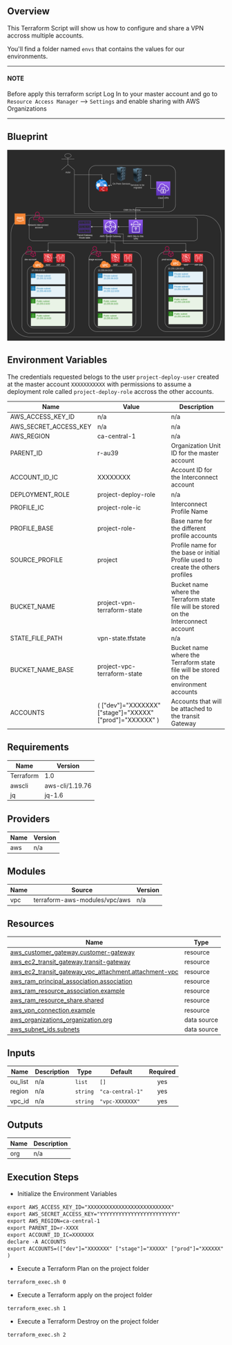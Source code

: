 ## Overview

This Terraform Script will show us how to configure and share a VPN accross multiple accounts.

You'll find a folder named `envs` that contains the values for our environments.


***
#### NOTE
Before apply this terraform script Log In to your master account and go to `Resource Access Manager` --> `Settings` and enable sharing with AWS Organizations
***
## Blueprint

![alt text](network7_image.png "blueprint")

## Environment Variables

The credentials requested belogs to the user `project-deploy-user`  created at the master  account `XXXXXXXXXXX` with permissions to assume a deployment role called `project-deploy-role` accross the other accounts.

| Name | Value | Description |
|------|---------|--------|
|AWS_ACCESS_KEY_ID| n/a | n/a |
|AWS_SECRET_ACCESS_KEY| n/a | n/a |
|AWS_REGION | ca-central-1| n/a |
| PARENT_ID | r-au39 | Organization Unit ID for the master account |
| ACCOUNT_ID_IC | XXXXXXXX | Account ID for the Interconnect account |
| DEPLOYMENT_ROLE | project-deploy-role | n/a |
| PROFILE_IC | project-role-ic | Interconnect Profile Name  |
| PROFILE_BASE | project-role- | Base name for the different profile accounts |
| SOURCE_PROFILE | project | Profile name for the base or initial Profile used to create the others profiles |
| BUCKET_NAME | project-vpn-terraform-state | Bucket name where the Terraform state file will be stored on the Interconnect account|
| STATE_FILE_PATH  | vpn-state.tfstate | n/a |
| BUCKET_NAME_BASE | project-vpc-terraform-state | Bucket name where the Terraform state file will be stored on the environment accounts |
|ACCOUNTS|( ["dev"]="XXXXXXX" ["stage"]="XXXXX" ["prod"]="XXXXXX" )| Accounts that will be attached to the transit Gateway |



## Requirements


| Name | Version |
|------|---------|
| Terraform | 1.0 |
| awscli | aws-cli/1.19.76 |
| jq | jq-1.6 |

## Providers

| Name | Version |
|------|---------|
| aws | n/a |

## Modules

| Name | Source | Version |
|------|--------|---------|
| vpc | terraform-aws-modules/vpc/aws | n/a |

## Resources

| Name | Type |
|------|------|
| [aws_customer_gateway.customer-gateway](https://registry.terraform.io/providers/hashicorp/aws/latest/docs/resources/customer_gateway) | resource |
| [aws_ec2_transit_gateway.transit-gateway](https://registry.terraform.io/providers/hashicorp/aws/latest/docs/resources/ec2_transit_gateway) | resource |
| [aws_ec2_transit_gateway_vpc_attachment.attachment-vpc](https://registry.terraform.io/providers/hashicorp/aws/latest/docs/resources/ec2_transit_gateway_vpc_attachment) | resource |
| [aws_ram_principal_association.association](https://registry.terraform.io/providers/hashicorp/aws/latest/docs/resources/ram_principal_association) | resource |
| [aws_ram_resource_association.example](https://registry.terraform.io/providers/hashicorp/aws/latest/docs/resources/ram_resource_association) | resource |
| [aws_ram_resource_share.shared](https://registry.terraform.io/providers/hashicorp/aws/latest/docs/resources/ram_resource_share) | resource |
| [aws_vpn_connection.example](https://registry.terraform.io/providers/hashicorp/aws/latest/docs/resources/vpn_connection) | resource |
| [aws_organizations_organization.org](https://registry.terraform.io/providers/hashicorp/aws/latest/docs/data-sources/organizations_organization) | data source |
| [aws_subnet_ids.subnets](https://registry.terraform.io/providers/hashicorp/aws/latest/docs/data-sources/subnet_ids) | data source |

## Inputs

| Name | Description | Type | Default | Required |
|------|-------------|------|---------|:--------:|
| ou_list | n/a | `list` | `[]` | yes |
| region| n/a | `string` | `"ca-central-1"` | yes |
| vpc_id | n/a | `string` | `"vpc-XXXXXXX"` | yes |

## Outputs

| Name | Description |
|------|-------------|
| org | n/a |


## Execution Steps

* Initialize the Environment Variables

```
export AWS_ACCESS_KEY_ID="XXXXXXXXXXXXXXXXXXXXXXXXXXX"
export AWS_SECRET_ACCESS_KEY="YYYYYYYYYYYYYYYYYYYYYYYYY"
export AWS_REGION=ca-central-1
export PARENT_ID=r-XXXX
export ACCOUNT_ID_IC=XXXXXXX
declare -A ACCOUNTS
export ACCOUNTS=(["dev"]="XXXXXXX" ["stage"]="XXXXX" ["prod"]="XXXXXX" )
```

* Execute a Terraform Plan on the project folder

```
terraform_exec.sh 0
```

* Execute a Terraform apply on the project folder

```
terraform_exec.sh 1
```

* Execute a Terraform Destroy on the project folder

```
terraform_exec.sh 2
```